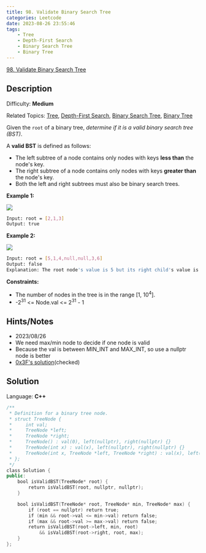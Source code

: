 ```yaml
---
title: 98. Validate Binary Search Tree
categories: Leetcode
date: 2023-08-26 23:55:46
tags:
    - Tree
    - Depth-First Search
    - Binary Search Tree
    - Binary Tree
---
```


[98\. Validate Binary Search Tree](https://leetcode.com/problems/validate-binary-search-tree/)

## Description

Difficulty: **Medium**

Related Topics: [Tree](https://leetcode.com/tag/https://leetcode.com/tag/tree//), [Depth-First Search](https://leetcode.com/tag/https://leetcode.com/tag/depth-first-search//), [Binary Search Tree](https://leetcode.com/tag/https://leetcode.com/tag/binary-search-tree//), [Binary Tree](https://leetcode.com/tag/https://leetcode.com/tag/binary-tree//)

Given the `root` of a binary tree, _determine if it is a valid binary search tree (BST)_.

A **valid BST** is defined as follows:

* The left<span data-keyword="subtree" datakeyword="subtree" class=" cursor-pointer relative text-dark-blue-s text-sm"> subtree </span>of a node contains only nodes with keys **less than** the node's key.
* The right subtree of a node contains only nodes with keys **greater than** the node's key.
* Both the left and right subtrees must also be binary search trees.

**Example 1:**

![](https://assets.leetcode.com/uploads/2020/12/01/tree1.jpg)

```bash
Input: root = [2,1,3]
Output: true
```

**Example 2:**

![](https://assets.leetcode.com/uploads/2020/12/01/tree2.jpg)

```bash
Input: root = [5,1,4,null,null,3,6]
Output: false
Explanation: The root node's value is 5 but its right child's value is 4.
```

**Constraints:**

* The number of nodes in the tree is in the range [1, 10<sup>4</sup>].
* -2<sup>31</sup> <= Node.val <= 2<sup>31</sup> - 1

## Hints/Notes

* 2023/08/26
* We need max/min node to decide if one node is valid
* Because the val is between MIN_INT and MAX_INT, so use a nullptr node is better
* [0x3F's solution](https://leetcode.cn/problems/validate-binary-search-tree/solutions/2020306/qian-xu-zhong-xu-hou-xu-san-chong-fang-f-yxvh/)(checked)

## Solution

Language: **C++**

```C++
/**
 * Definition for a binary tree node.
 * struct TreeNode {
 *     int val;
 *     TreeNode *left;
 *     TreeNode *right;
 *     TreeNode() : val(0), left(nullptr), right(nullptr) {}
 *     TreeNode(int x) : val(x), left(nullptr), right(nullptr) {}
 *     TreeNode(int x, TreeNode *left, TreeNode *right) : val(x), left(left), right(right) {}
 * };
 */
class Solution {
public:
    bool isValidBST(TreeNode* root) {
        return isValidBST(root, nullptr, nullptr);
    }

    bool isValidBST(TreeNode* root, TreeNode* min, TreeNode* max) {
        if (root == nullptr) return true;
        if (min && root->val <= min->val) return false;
        if (max && root->val >= max->val) return false;
        return isValidBST(root->left, min, root)
            && isValidBST(root->right, root, max);
    }
};
```
